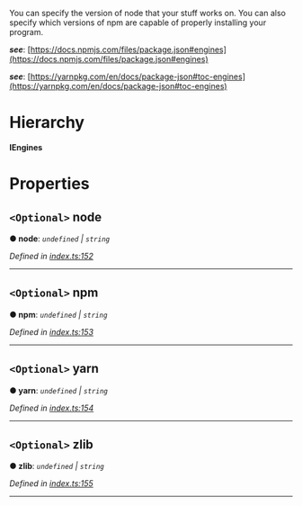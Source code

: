 

You can specify the version of node that your stuff works on. You can also specify which versions of npm are capable of properly installing your program.

*__see__*: [https://docs.npmjs.com/files/package.json#engines](https://docs.npmjs.com/files/package.json#engines)

*__see__*: [https://yarnpkg.com/en/docs/package-json#toc-engines](https://yarnpkg.com/en/docs/package-json#toc-engines)

# Hierarchy

**IEngines**

# Properties

<a id="node"></a>

## `<Optional>` node

**● node**: *`undefined` \| `string`*

*Defined in [index.ts:152](https://github.com/ajaxlab/package-json-type/blob/bd56be6/src/index.ts#L152)*

___
<a id="npm"></a>

## `<Optional>` npm

**● npm**: *`undefined` \| `string`*

*Defined in [index.ts:153](https://github.com/ajaxlab/package-json-type/blob/bd56be6/src/index.ts#L153)*

___
<a id="yarn"></a>

## `<Optional>` yarn

**● yarn**: *`undefined` \| `string`*

*Defined in [index.ts:154](https://github.com/ajaxlab/package-json-type/blob/bd56be6/src/index.ts#L154)*

___
<a id="zlib"></a>

## `<Optional>` zlib

**● zlib**: *`undefined` \| `string`*

*Defined in [index.ts:155](https://github.com/ajaxlab/package-json-type/blob/bd56be6/src/index.ts#L155)*

___

